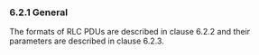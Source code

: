 ### 6.2.1 General

The formats of RLC PDUs are described in clause 6.2.2 and their
parameters are described in clause 6.2.3.
